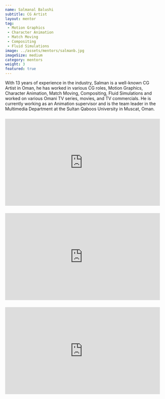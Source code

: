 ```yaml
---
name: Salmanal Balushi
subtitle: CG Artist
layout: mentor
tag:
 - Motion Graphics
 - Character Animation
 - Match Moving
 - Compositing
 - Fluid Simulations
image: ../assets/mentors/salmanb.jpg
imageSize: medium
category: mentors
weight: 3
featured: true
---
```

With 13 years of experience in the industry, Salman is a well-known CG Artist in Oman, he has worked in various CG roles, Motion Graphics, Character Animation, Match Moving, Compositing, Fluid Simulations and worked on various Omani TV series, movies, and TV commercials. He is currently working as an Animation supervisor and is the team leader in the Multimedia Department at the Sultan Qaboos University in Muscat, Oman.

<div style="padding:56.25% 0 0 0;position:relative;margin-top: 24px;"><iframe src="https://player.vimeo.com/video/440530138?title=0&byline=0&portrait=0" style="position:absolute;top:0;left:0;width:100%;height:100%;" frameborder="0" allow="autoplay; fullscreen" allowfullscreen></iframe></div><script src="https://player.vimeo.com/api/player.js"></script>
<div style="padding:56.25% 0 0 0;position:relative;margin-top: 24px;"><iframe src="https://player.vimeo.com/video/440529983?title=0&byline=0&portrait=0" style="position:absolute;top:0;left:0;width:100%;height:100%;" frameborder="0" allow="autoplay; fullscreen" allowfullscreen></iframe></div><script src="https://player.vimeo.com/api/player.js"></script>
<div style="padding:56.25% 0 0 0;position:relative;margin-top: 24px;"><iframe src="https://player.vimeo.com/video/440530659?title=0&byline=0&portrait=0" style="position:absolute;top:0;left:0;width:100%;height:100%;" frameborder="0" allow="autoplay; fullscreen" allowfullscreen></iframe></div><script src="https://player.vimeo.com/api/player.js"></script>
